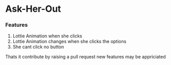 # Ask-Her-Out

### Features
1. Lottie Animation when she clicks
2. Lottie Animation changes when she clicks the options
3. She cant click no button


Thats it contribute by raising a pull request new features may be appriciated
